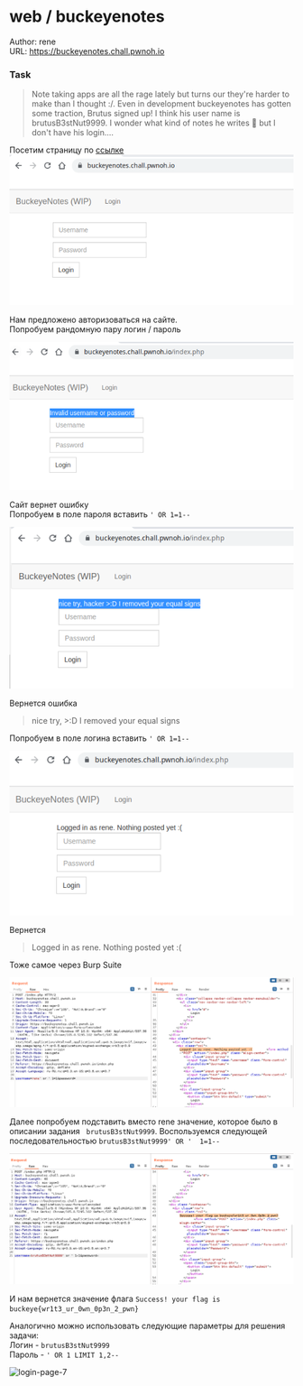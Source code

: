 # web / buckeyenotes
Author: rene  
URL: https://buckeyenotes.chall.pwnoh.io

### Task

> Note taking apps are all the rage lately but turns our they're harder to make than I thought :/. Even in development buckeyenotes has gotten some traction, Brutus signed up! I think his user name is brutusB3stNut9999. I wonder what kind of notes he writes 🤔 but I don't have his login....

Посетим страницу по [ссылке](https://buckeyenotes.chall.pwnoh.io)
![login-page-1](img/login-page-1.png)

Нам предложено авторизоваться на сайте.  
Попробуем рандомную пару логин / пароль

![login-page-2](img/login-page-2.png)

Сайт вернет ошибку  
Попробуем в поле пароля вставить ``` ' OR 1=1-- ```

![login-page-3](img/login-page-3.png)

Вернется ошибка 
> nice try, >:D I removed your equal signs

Попробуем в поле логина вставить ``` ' OR 1=1-- ```

![login-page-4](img/login-page-4.png)

Вернется
> Logged in as rene. Nothing posted yet :(

Тоже самое через Burp Suite

![login-page-5](img/login-page-5.png)

Далее попробуем подставить вместо rene значение, которое было в описании задания ``` 
brutusB3stNut9999 ```. Воспользуемся следующей последовательностью ``` brutusB3stNut9999' OR ' 
1=1-- ```

![login-page-6](img/login-page-6.png)

И нам вернется значение флага
``` Success! your flag is buckeye{wr1t3_ur_0wn_0p3n_2_pwn} ```

Аналогично можно использовать следующие параметры для решения задачи:  
Логин - ``` brutusB3stNut9999 ```  
Пароль - ``` ' OR 1 LIMIT 1,2-- ```

![login-page-7](img/login-page-7.png)